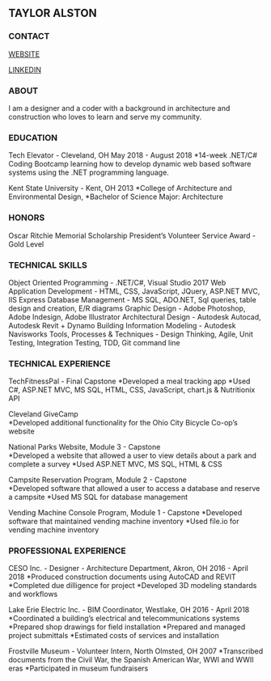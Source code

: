 
## TAYLOR ALSTON

### CONTACT

[WEBSITE](http://www.tayloralston.com/)

[LINKEDIN](https://www.linkedin.com/in/tayloralston1/)

### ABOUT

I am a designer and a coder with a background in architecture and construction who loves to learn and serve my community.

### EDUCATION

Tech Elevator - Cleveland, OH May 2018 - August 2018
*14-week .NET/C# Coding Bootcamp learning how to develop dynamic web based software systems using the .NET programming language.

Kent State University - Kent, OH 2013
*College of Architecture and Environmental Design, 
*Bachelor of Science Major: Architecture

### HONORS

Oscar Ritchie Memorial Scholarship 
President’s Volunteer Service Award - Gold Level

### TECHNICAL SKILLS

Object Oriented Programming - .NET/C#, Visual Studio 2017
Web Application Development - HTML, CSS, JavaScript, JQuery, ASP.NET MVC, IIS Express
Database Management - MS SQL, ADO.NET, Sql queries, table design and creation, E/R diagrams
Graphic Design - Adobe Photoshop, Adobe Indesign, Adobe Illustrator
Architectural Design - Autodesk Autocad, Autodesk Revit + Dynamo
Building Information Modeling - Autodesk Navisworks
Tools, Processes & Techniques - Design Thinking, Agile, Unit Testing, Integration Testing, TDD, Git command line

### TECHNICAL EXPERIENCE

TechFitnessPal - Final Capstone
*Developed a meal tracking app
*Used C#, ASP.NET  MVC, MS SQL, HTML, CSS, JavaScript, chart.js & Nutritionix API

Cleveland GiveCamp	
*Developed additional functionality for the Ohio City Bicycle Co-op’s website

National Parks Website, Module  3 - Capstone	
*Developed a website that allowed a user to view details about a park and complete a survey
*Used ASP.NET  MVC, MS SQL, HTML & CSS

Campsite Reservation Program, Module  2 - Capstone	
*Developed software that allowed a user to access a database and reserve a campsite
*Used MS SQL for database management

Vending Machine Console Program, Module  1 - Capstone
*Developed software that maintained vending machine inventory
*Used file.io for vending machine inventory 

### PROFESSIONAL EXPERIENCE


CESO Inc. - Designer - Architecture Department, Akron, OH 2016 - April 2018
*Produced construction documents using AutoCAD and REVIT
*Completed due dilligence for project
*Developed 3D modeling standards and workflows

Lake Erie Electric Inc. -  BIM Coordinator,  Westlake, OH 2016 - April 2018
*Coordinated a building’s electrical and telecommunications systems
*Prepared shop drawings for field installation
*Prepared and managed project submittals
*Estimated costs of services and installation

Frostville Museum - Volunteer Intern, North Olmsted, OH 2007
*Transcribed documents from the Civil War, the Spanish American War, WWI and WWII eras
*Participated in museum fundraisers
